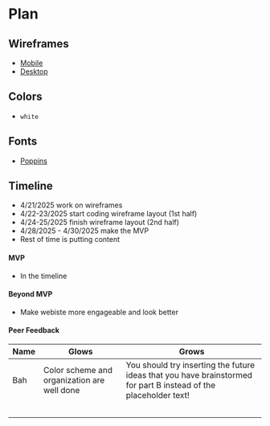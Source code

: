# Plan

## Wireframes
* [Mobile](mobile.png)
* [Desktop](desktop.png)

## Colors
* `white`

## Fonts
* [Poppins](https://fonts.google.com/specimen/Poppins)

## Timeline
* 4/21/2025 work on wireframes
* 4/22-23/2025 start coding wireframe layout (1st half)
* 4/24-25/2025 finish wireframe layout (2nd half)
* 4/28/2025 - 4/30/2025 make the MVP
* Rest of time is putting content

#### MVP
* In the timeline

#### Beyond MVP
* Make webiste more engageable and look better


#### Peer Feedback
| Name | Glows | Grows |
| -------- | ------- | ------- |
| Bah  | Color scheme and organization are well done  | You should try inserting the future ideas that you have brainstormed for part B instead of the placeholder text!
|   |   |
|   |   |
|   |   |
|   |   |
|   |   |
